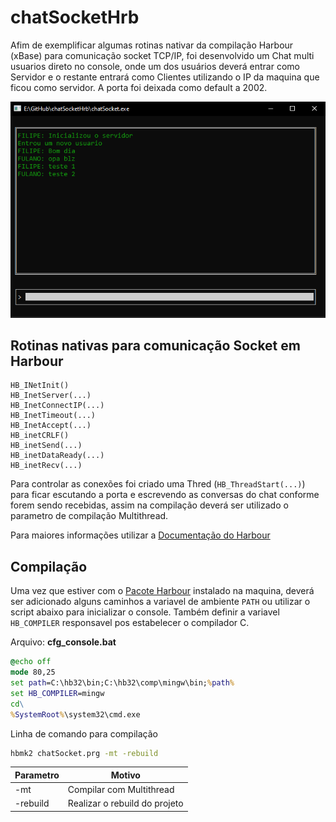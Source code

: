 # chatSocketHrb
Afim de exemplificar algumas rotinas nativar da compilação Harbour (xBase) para comunicação socket TCP/IP, foi desenvolvido um Chat multi usuarios direto no console, onde um dos usuários deverá entrar como Servidor e o restante entrará como Clientes utilizando o IP da maquina que ficou como servidor. A porta foi deixada como default a 2002.<br>

![alt text](image.png)

## Rotinas nativas para comunicação Socket em Harbour 

```
HB_INetInit()
HB_InetServer(...)
HB_InetConnectIP(...)
HB_InetTimeout(...)
HB_InetAccept(...)
HB_inetCRLF()
HB_inetSend(...)
HB_inetDataReady(...)
HB_inetRecv(...)
```

Para controlar as conexões foi criado uma Thred (`HB_ThreadStart(...)`) para ficar escutando a porta e escrevendo as conversas do chat conforme forem sendo recebidas, assim na compilação deverá ser utilizado o parametro de compilação Multithread.<br>

Para maiores informações utilizar a [Documentação do Harbour][1]<br>

## Compilação
Uma vez que estiver com o [Pacote Harbour][2] instalado na maquina, deverá ser adicionado alguns caminhos a variavel de ambiente `PATH` ou utilizar o script abaixo para inicializar o console. Também definir a variavel `HB_COMPILER` responsavel pos estabelecer o compilador C.<br>

Arquivo: **cfg_console.bat**
```cmd
@echo off
mode 80,25
set path=C:\hb32\bin;C:\hb32\comp\mingw\bin;%path%
set HB_COMPILER=mingw
cd\
%SystemRoot%\system32\cmd.exe
```

Linha de comando para compilação
```cmd
hbmk2 chatSocket.prg -mt -rebuild
```
|Parametro|Motivo|
|-|-|
|-mt|Compilar com Multithread|
|-rebuild|Realizar o rebuild do projeto|

[1]:https://harbour.github.io/doc/index.html
[2]:https://sourceforge.net/projects/harbour-project/files/